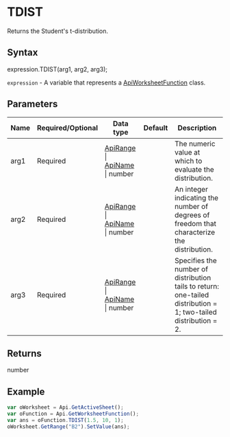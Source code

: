 # TDIST

Returns the Student's t-distribution.

## Syntax

expression.TDIST(arg1, arg2, arg3);

`expression` - A variable that represents a [ApiWorksheetFunction](../ApiWorksheetFunction.md) class.

## Parameters

| **Name** | **Required/Optional** | **Data type** | **Default** | **Description** |
| ------------- | ------------- | ------------- | ------------- | ------------- |
| arg1 | Required | [ApiRange](../../ApiRange/ApiRange.md) &#124; [ApiName](../../ApiName/ApiName.md) &#124; number |  | The numeric value at which to evaluate the distribution. |
| arg2 | Required | [ApiRange](../../ApiRange/ApiRange.md) &#124; [ApiName](../../ApiName/ApiName.md) &#124; number |  | An integer indicating the number of degrees of freedom that characterize the distribution. |
| arg3 | Required | [ApiRange](../../ApiRange/ApiRange.md) &#124; [ApiName](../../ApiName/ApiName.md) &#124; number |  | Specifies the number of distribution tails to return: one-tailed distribution = 1; two-tailed distribution = 2. |

## Returns

number

## Example



```javascript
var oWorksheet = Api.GetActiveSheet();
var oFunction = Api.GetWorksheetFunction();
var ans = oFunction.TDIST(1.5, 10, 1);
oWorksheet.GetRange("B2").SetValue(ans);


```
